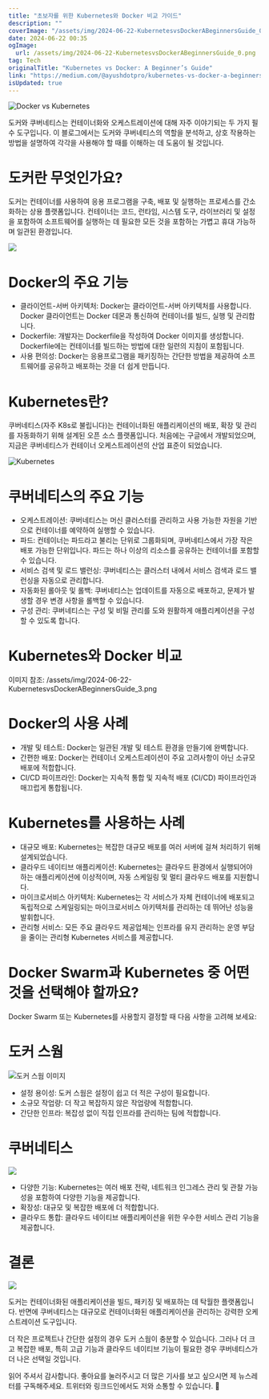 ```yaml
---
title: "초보자를 위한 Kubernetes와 Docker 비교 가이드"
description: ""
coverImage: "/assets/img/2024-06-22-KubernetesvsDockerABeginnersGuide_0.png"
date: 2024-06-22 00:35
ogImage:
  url: /assets/img/2024-06-22-KubernetesvsDockerABeginnersGuide_0.png
tag: Tech
originalTitle: "Kubernetes vs Docker: A Beginner’s Guide"
link: "https://medium.com/@ayushdotpro/kubernetes-vs-docker-a-beginners-guide-97156b842a4e"
isUpdated: true
---
```


![Docker vs Kubernetes](/assets/img/2024-06-22-KubernetesvsDockerABeginnersGuide_0.png)

도커와 쿠버네티스는 컨테이너화와 오케스트레이션에 대해 자주 이야기되는 두 가지 필수 도구입니다. 이 블로그에서는 도커와 쿠버네티스의 역할을 분석하고, 상호 작용하는 방법을 설명하여 각각을 사용해야 할 때를 이해하는 데 도움이 될 것입니다.

# 도커란 무엇인가요?

도커는 컨테이너를 사용하여 응용 프로그램을 구축, 배포 및 실행하는 프로세스를 간소화하는 상용 플랫폼입니다. 컨테이너는 코드, 런타임, 시스템 도구, 라이브러리 및 설정을 포함하여 소프트웨어를 실행하는 데 필요한 모든 것을 포함하는 가볍고 휴대 가능하며 일관된 환경입니다.

<!-- cozy-coder - 수평 -->

<ins class="adsbygoogle"
     style="display:block"
     data-ad-client="ca-pub-4877378276818686"
     data-ad-slot="1107185301"
     data-ad-format="auto"
     data-full-width-responsive="true"></ins>

<script>
     (adsbygoogle = window.adsbygoogle || []).push({});
</script>

<img src="/assets/img/2024-06-22-KubernetesvsDockerABeginnersGuide_1.png" />

# Docker의 주요 기능

- 클라이언트-서버 아키텍처: Docker는 클라이언트-서버 아키텍처를 사용합니다. Docker 클라이언트는 Docker 데몬과 통신하여 컨테이너를 빌드, 실행 및 관리합니다.
- Dockerfile: 개발자는 Dockerfile을 작성하여 Docker 이미지를 생성합니다. Dockerfile에는 컨테이너를 빌드하는 방법에 대한 일련의 지침이 포함됩니다.
- 사용 편의성: Docker는 응용프로그램을 패키징하는 간단한 방법을 제공하여 소프트웨어를 공유하고 배포하는 것을 더 쉽게 만듭니다.

# Kubernetes란?

<!-- cozy-coder - 수평 -->

<ins class="adsbygoogle"
     style="display:block"
     data-ad-client="ca-pub-4877378276818686"
     data-ad-slot="1107185301"
     data-ad-format="auto"
     data-full-width-responsive="true"></ins>

<script>
     (adsbygoogle = window.adsbygoogle || []).push({});
</script>

쿠버네티스(자주 K8s로 불립니다)는 컨테이너화된 애플리케이션의 배포, 확장 및 관리를 자동화하기 위해 설계된 오픈 소스 플랫폼입니다. 처음에는 구글에서 개발되었으며, 지금은 쿠버네티스가 컨테이너 오케스트레이션의 산업 표준이 되었습니다.

![Kubernetes](/assets/img/2024-06-22-KubernetesvsDockerABeginnersGuide_2.png)

# 쿠버네티스의 주요 기능

- 오케스트레이션: 쿠버네티스는 머신 클러스터를 관리하고 사용 가능한 자원을 기반으로 컨테이너를 예약하여 실행할 수 있습니다.
- 파드: 컨테이너는 파드라고 불리는 단위로 그룹화되며, 쿠버네티스에서 가장 작은 배포 가능한 단위입니다. 파드는 하나 이상의 리소스를 공유하는 컨테이너를 포함할 수 있습니다.
- 서비스 검색 및 로드 밸런싱: 쿠버네티스는 클러스터 내에서 서비스 검색과 로드 밸런싱을 자동으로 관리합니다.
- 자동화된 롤아웃 및 롤백: 쿠버네티스는 업데이트를 자동으로 배포하고, 문제가 발생할 경우 변경 사항을 롤백할 수 있습니다.
- 구성 관리: 쿠버네티스는 구성 및 비밀 관리를 도와 원활하게 애플리케이션을 구성할 수 있도록 합니다.

<!-- cozy-coder - 수평 -->

<ins class="adsbygoogle"
     style="display:block"
     data-ad-client="ca-pub-4877378276818686"
     data-ad-slot="1107185301"
     data-ad-format="auto"
     data-full-width-responsive="true"></ins>

<script>
     (adsbygoogle = window.adsbygoogle || []).push({});
</script>

# Kubernetes와 Docker 비교

이미지 참조: /assets/img/2024-06-22-KubernetesvsDockerABeginnersGuide_3.png

# Docker의 사용 사례

- 개발 및 테스트: Docker는 일관된 개발 및 테스트 환경을 만들기에 완벽합니다.
- 간편한 배포: Docker는 컨테이너 오케스트레이션이 주요 고려사항이 아닌 소규모 배포에 적합합니다.
- CI/CD 파이프라인: Docker는 지속적 통합 및 지속적 배포 (CI/CD) 파이프라인과 매끄럽게 통합됩니다.

<!-- cozy-coder - 수평 -->

<ins class="adsbygoogle"
     style="display:block"
     data-ad-client="ca-pub-4877378276818686"
     data-ad-slot="1107185301"
     data-ad-format="auto"
     data-full-width-responsive="true"></ins>

<script>
     (adsbygoogle = window.adsbygoogle || []).push({});
</script>

# Kubernetes를 사용하는 사례

- 대규모 배포: Kubernetes는 복잡한 대규모 배포를 여러 서버에 걸쳐 처리하기 위해 설계되었습니다.
- 클라우드 네이티브 애플리케이션: Kubernetes는 클라우드 환경에서 실행되어야 하는 애플리케이션에 이상적이며, 자동 스케일링 및 멀티 클라우드 배포를 지원합니다.
- 마이크로서비스 아키텍처: Kubernetes는 각 서비스가 자체 컨테이너에 배포되고 독립적으로 스케일링되는 마이크로서비스 아키텍처를 관리하는 데 뛰어난 성능을 발휘합니다.
- 관리형 서비스: 모든 주요 클라우드 제공업체는 인프라를 유지 관리하는 운영 부담을 줄이는 관리형 Kubernetes 서비스를 제공합니다.

# Docker Swarm과 Kubernetes 중 어떤 것을 선택해야 할까요?

Docker Swarm 또는 Kubernetes를 사용할지 결정할 때 다음 사항을 고려해 보세요:

<!-- cozy-coder - 수평 -->

<ins class="adsbygoogle"
     style="display:block"
     data-ad-client="ca-pub-4877378276818686"
     data-ad-slot="1107185301"
     data-ad-format="auto"
     data-full-width-responsive="true"></ins>

<script>
     (adsbygoogle = window.adsbygoogle || []).push({});
</script>

# 도커 스웜

![도커 스웜 이미지](/assets/img/2024-06-22-KubernetesvsDockerABeginnersGuide_4.png)

- 설정 용이성: 도커 스웜은 설정이 쉽고 더 적은 구성이 필요합니다.
- 소규모 작업량: 더 작고 복잡하지 않은 작업량에 적합합니다.
- 간단한 인프라: 복잡성 없이 직접 인프라를 관리하는 팀에 적합합니다.

# 쿠버네티스

<!-- cozy-coder - 수평 -->

<ins class="adsbygoogle"
     style="display:block"
     data-ad-client="ca-pub-4877378276818686"
     data-ad-slot="1107185301"
     data-ad-format="auto"
     data-full-width-responsive="true"></ins>

<script>
     (adsbygoogle = window.adsbygoogle || []).push({});
</script>

<img src="/assets/img/2024-06-22-KubernetesvsDockerABeginnersGuide_5.png" />

- 다양한 기능: Kubernetes는 여러 배포 전략, 네트워크 인그레스 관리 및 관찰 가능성을 포함하여 다양한 기능을 제공합니다.
- 확장성: 대규모 및 복잡한 배포에 더 적합합니다.
- 클라우드 통합: 클라우드 네이티브 애플리케이션을 위한 우수한 서비스 관리 기능을 제공합니다.

# 결론

<img src="/assets/img/2024-06-22-KubernetesvsDockerABeginnersGuide_6.png" />

<!-- cozy-coder - 수평 -->

<ins class="adsbygoogle"
     style="display:block"
     data-ad-client="ca-pub-4877378276818686"
     data-ad-slot="1107185301"
     data-ad-format="auto"
     data-full-width-responsive="true"></ins>

<script>
     (adsbygoogle = window.adsbygoogle || []).push({});
</script>

도커는 컨테이너화된 애플리케이션을 빌드, 패키징 및 배포하는 데 탁월한 플랫폼입니다. 반면에 쿠버네티스는 대규모로 컨테이너화된 애플리케이션을 관리하는 강력한 오케스트레이션 도구입니다.

더 작은 프로젝트나 간단한 설정의 경우 도커 스웜이 충분할 수 있습니다. 그러나 더 크고 복잡한 배포, 특히 고급 기능과 클라우드 네이티브 기능이 필요한 경우 쿠버네티스가 더 나은 선택일 것입니다.

읽어 주셔서 감사합니다. 좋아요를 눌러주시고 더 많은 기사를 보고 싶으시면 제 뉴스레터를 구독해주세요. 트위터와 링크드인에서도 저와 소통할 수 있습니다. 🤠
